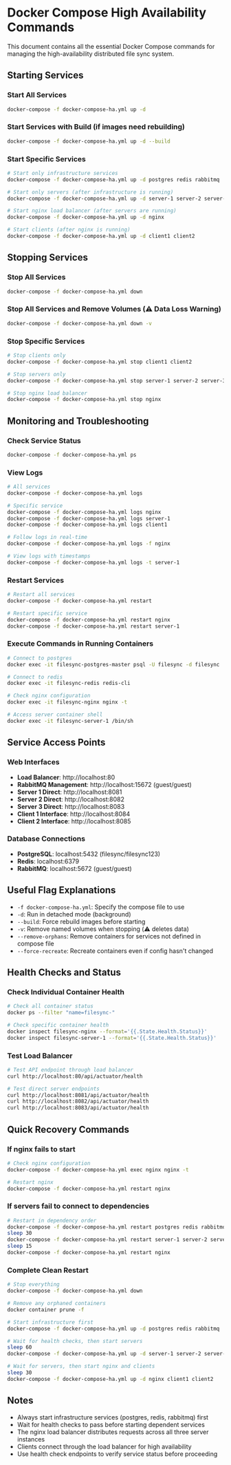 # Docker Compose High Availability Commands

This document contains all the essential Docker Compose commands for managing the high-availability distributed file sync system.

## Starting Services

### Start All Services
```bash
docker-compose -f docker-compose-ha.yml up -d
```

### Start Services with Build (if images need rebuilding)
```bash
docker-compose -f docker-compose-ha.yml up -d --build
```

### Start Specific Services
```bash
# Start only infrastructure services
docker-compose -f docker-compose-ha.yml up -d postgres redis rabbitmq

# Start only servers (after infrastructure is running)
docker-compose -f docker-compose-ha.yml up -d server-1 server-2 server-3

# Start nginx load balancer (after servers are running)
docker-compose -f docker-compose-ha.yml up -d nginx

# Start clients (after nginx is running)
docker-compose -f docker-compose-ha.yml up -d client1 client2
```

## Stopping Services

### Stop All Services
```bash
docker-compose -f docker-compose-ha.yml down
```

### Stop All Services and Remove Volumes (⚠️ Data Loss Warning)
```bash
docker-compose -f docker-compose-ha.yml down -v
```

### Stop Specific Services
```bash
# Stop clients only
docker-compose -f docker-compose-ha.yml stop client1 client2

# Stop servers only
docker-compose -f docker-compose-ha.yml stop server-1 server-2 server-3

# Stop nginx load balancer
docker-compose -f docker-compose-ha.yml stop nginx
```

## Monitoring and Troubleshooting

### Check Service Status
```bash
docker-compose -f docker-compose-ha.yml ps
```

### View Logs
```bash
# All services
docker-compose -f docker-compose-ha.yml logs

# Specific service
docker-compose -f docker-compose-ha.yml logs nginx
docker-compose -f docker-compose-ha.yml logs server-1
docker-compose -f docker-compose-ha.yml logs client1

# Follow logs in real-time
docker-compose -f docker-compose-ha.yml logs -f nginx

# View logs with timestamps
docker-compose -f docker-compose-ha.yml logs -t server-1
```

### Restart Services
```bash
# Restart all services
docker-compose -f docker-compose-ha.yml restart

# Restart specific service
docker-compose -f docker-compose-ha.yml restart nginx
docker-compose -f docker-compose-ha.yml restart server-1
```

### Execute Commands in Running Containers
```bash
# Connect to postgres
docker exec -it filesync-postgres-master psql -U filesync -d filesync

# Connect to redis
docker exec -it filesync-redis redis-cli

# Check nginx configuration
docker exec -it filesync-nginx nginx -t

# Access server container shell
docker exec -it filesync-server-1 /bin/sh
```

## Service Access Points

### Web Interfaces
- **Load Balancer**: http://localhost:80
- **RabbitMQ Management**: http://localhost:15672 (guest/guest)
- **Server 1 Direct**: http://localhost:8081
- **Server 2 Direct**: http://localhost:8082  
- **Server 3 Direct**: http://localhost:8083
- **Client 1 Interface**: http://localhost:8084
- **Client 2 Interface**: http://localhost:8085

### Database Connections
- **PostgreSQL**: localhost:5432 (filesync/filesync123)
- **Redis**: localhost:6379
- **RabbitMQ**: localhost:5672 (guest/guest)

## Useful Flag Explanations

- `-f docker-compose-ha.yml`: Specify the compose file to use
- `-d`: Run in detached mode (background)
- `--build`: Force rebuild images before starting
- `-v`: Remove named volumes when stopping (⚠️ deletes data)
- `--remove-orphans`: Remove containers for services not defined in compose file
- `--force-recreate`: Recreate containers even if config hasn't changed

## Health Checks and Status

### Check Individual Container Health
```bash
# Check all container status
docker ps --filter "name=filesync-"

# Check specific container health
docker inspect filesync-nginx --format='{{.State.Health.Status}}'
docker inspect filesync-server-1 --format='{{.State.Health.Status}}'
```

### Test Load Balancer
```bash
# Test API endpoint through load balancer
curl http://localhost:80/api/actuator/health

# Test direct server endpoints
curl http://localhost:8081/api/actuator/health
curl http://localhost:8082/api/actuator/health
curl http://localhost:8083/api/actuator/health
```

## Quick Recovery Commands

### If nginx fails to start
```bash
# Check nginx configuration
docker-compose -f docker-compose-ha.yml exec nginx nginx -t

# Restart nginx
docker-compose -f docker-compose-ha.yml restart nginx
```

### If servers fail to connect to dependencies
```bash
# Restart in dependency order
docker-compose -f docker-compose-ha.yml restart postgres redis rabbitmq
sleep 30
docker-compose -f docker-compose-ha.yml restart server-1 server-2 server-3
sleep 15
docker-compose -f docker-compose-ha.yml restart nginx
```

### Complete Clean Restart
```bash
# Stop everything
docker-compose -f docker-compose-ha.yml down

# Remove any orphaned containers
docker container prune -f

# Start infrastructure first
docker-compose -f docker-compose-ha.yml up -d postgres redis rabbitmq

# Wait for health checks, then start servers
sleep 60
docker-compose -f docker-compose-ha.yml up -d server-1 server-2 server-3

# Wait for servers, then start nginx and clients
sleep 30
docker-compose -f docker-compose-ha.yml up -d nginx client1 client2
```

## Notes

- Always start infrastructure services (postgres, redis, rabbitmq) first
- Wait for health checks to pass before starting dependent services
- The nginx load balancer distributes requests across all three server instances
- Clients connect through the load balancer for high availability
- Use health check endpoints to verify service status before proceeding
